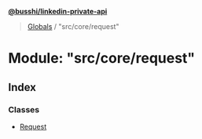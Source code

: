 **[@busshi/linkedin-private-api](../README.md)**

> [Globals](../globals.md) / "src/core/request"

# Module: "src/core/request"

## Index

### Classes

* [Request](../classes/_src_core_request_.request.md)
